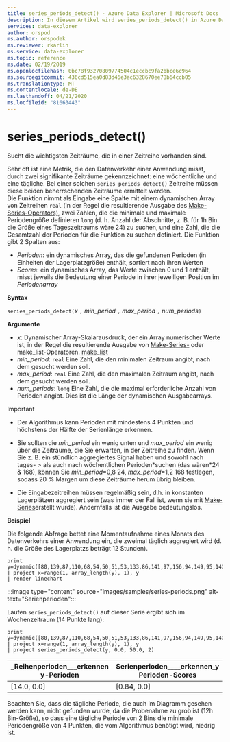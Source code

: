 ```yaml
---
title: series_periods_detect() - Azure Data Explorer | Microsoft Docs
description: In diesem Artikel wird series_periods_detect() in Azure Data Explorer beschrieben.
services: data-explorer
author: orspod
ms.author: orspodek
ms.reviewer: rkarlin
ms.service: data-explorer
ms.topic: reference
ms.date: 02/19/2019
ms.openlocfilehash: 0bc78f93270809774504c1eccbc9fa2bbce6c964
ms.sourcegitcommit: 436cd515ea0d83d46e3ac6328670ee78b64ccb05
ms.translationtype: MT
ms.contentlocale: de-DE
ms.lasthandoff: 04/21/2020
ms.locfileid: "81663443"
---
```

# <a name="series_periods_detect"></a>series_periods_detect()

Sucht die wichtigsten Zeiträume, die in einer Zeitreihe vorhanden sind.  

Sehr oft ist eine Metrik, die den Datenverkehr einer Anwendung misst, durch zwei signifikante Zeiträume gekennzeichnet: eine wöchentliche und eine tägliche. Bei einer solchen `series_periods_detect()` Zeitreihe müssen diese beiden beherrschenden Zeiträume ermittelt werden.  
Die Funktion nimmt als Eingabe eine Spalte mit einem dynamischen Array von Zeitreihen `real` (in der Regel die resultierende Ausgabe des [Make-Series-Operators),](make-seriesoperator.md) zwei Zahlen, die die minimale und maximale Periodengröße definieren `long` (d. h. Anzahl der Abschnitte, z. B. für 1h Bin die Größe eines Tageszeitraums wäre 24) zu suchen, und eine Zahl, die die Gesamtzahl der Perioden für die Funktion zu suchen definiert. Die Funktion gibt 2 Spalten aus:
* *Perioden*: ein dynamisches Array, das die gefundenen Perioden (in Einheiten der Lagerplatzgröße) enthält, sortiert nach ihren Werten
* *Scores*: ein dynamisches Array, das Werte zwischen 0 und 1 enthält, misst jeweils die Bedeutung einer Periode in ihrer jeweiligen Position im *Periodenarray*
 
**Syntax**

`series_periods_detect(`*x* `,` *min_period* `,` *max_period* `,` *num_periods*`)`

**Argumente**

* *x*: Dynamischer Array-Skalarausdruck, der ein Array numerischer Werte ist, in der Regel die resultierende Ausgabe von [Make-Series-](make-seriesoperator.md) oder make_list-Operatoren. [make_list](makelist-aggfunction.md)
* *min_period*: `real` Eine Zahl, die den minimalen Zeitraum angibt, nach dem gesucht werden soll.
* *max_period*: `real` Eine Zahl, die den maximalen Zeitraum angibt, nach dem gesucht werden soll.
* *num_periods*: `long` Eine Zahl, die die maximal erforderliche Anzahl von Perioden angibt. Dies ist die Länge der dynamischen Ausgabearrays.

> [!IMPORTANT]
> * Der Algorithmus kann Perioden mit mindestens 4 Punkten und höchstens der Hälfte der Serienlänge erkennen. 
>
> * Sie sollten die *min_period* ein wenig unten und *max_period* ein wenig über die Zeiträume, die Sie erwarten, in der Zeitreihe zu finden. Wenn Sie z. B. ein stündlich aggregiertes Signal haben und sowohl nach tages- > als auch nach wöchentlichen Perioden\*suchen (das wären\*24 & 168), können Sie *min_period*=0,8 24, *max_period*=1,2 168 festlegen, sodass 20 % Margen um diese Zeiträume herum übrig bleiben.
>
> * Die Eingabezeitreihen müssen regelmäßig sein, d.h. in konstanten Lagerplätzen aggregiert sein (was immer der Fall ist, wenn sie mit [Make-Series](make-seriesoperator.md)erstellt wurde). Andernfalls ist die Ausgabe bedeutungslos.


**Beispiel**

Die folgende Abfrage bettet eine Momentaufnahme eines Monats des Datenverkehrs einer Anwendung ein, die zweimal täglich aggregiert wird (d. h. die Größe des Lagerplatzs beträgt 12 Stunden).

```kusto
print y=dynamic([80,139,87,110,68,54,50,51,53,133,86,141,97,156,94,149,95,140,77,61,50,54,47,133,72,152,94,148,105,162,101,160,87,63,53,55,54,151,103,189,108,183,113,175,113,178,90,71,62,62,65,165,109,181,115,182,121,178,114,170])
| project x=range(1, array_length(y), 1), y  
| render linechart 
```

:::image type="content" source="images/samples/series-periods.png" alt-text="Serienperioden":::

Laufen `series_periods_detect()` auf dieser Serie ergibt sich im Wochenzeitraum (14 Punkte lang):

```kusto
print y=dynamic([80,139,87,110,68,54,50,51,53,133,86,141,97,156,94,149,95,140,77,61,50,54,47,133,72,152,94,148,105,162,101,160,87,63,53,55,54,151,103,189,108,183,113,175,113,178,90,71,62,62,65,165,109,181,115,182,121,178,114,170])
| project x=range(1, array_length(y), 1), y  
| project series_periods_detect(y, 0.0, 50.0, 2)
```

| \_Reihenperioden\_\_\_erkennen y-Perioden  | Serienperioden\_\_\_\_erkennen\_y Perioden-Scores |
|-------------|-------------------|
| [14.0, 0.0] | [0.84, 0.0]  |


Beachten Sie, dass die tägliche Periode, die auch im Diagramm gesehen werden kann, nicht gefunden wurde, da die Probenahme zu grob ist (12h Bin-Größe), so dass eine tägliche Periode von 2 Bins die minimale Periodengröße von 4 Punkten, die vom Algorithmus benötigt wird, niedrig ist.